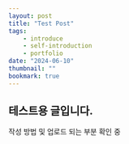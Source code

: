 ```yaml
---
layout: post
title: "Test Post"
tags:
    - introduce
    - self-introduction
    - portfolio
date: "2024-06-10"
thumbnail: ""
bookmark: true
---
```


테스트용 글입니다.
---
작성 방법 및 업로드 되는 부분 확인 중
